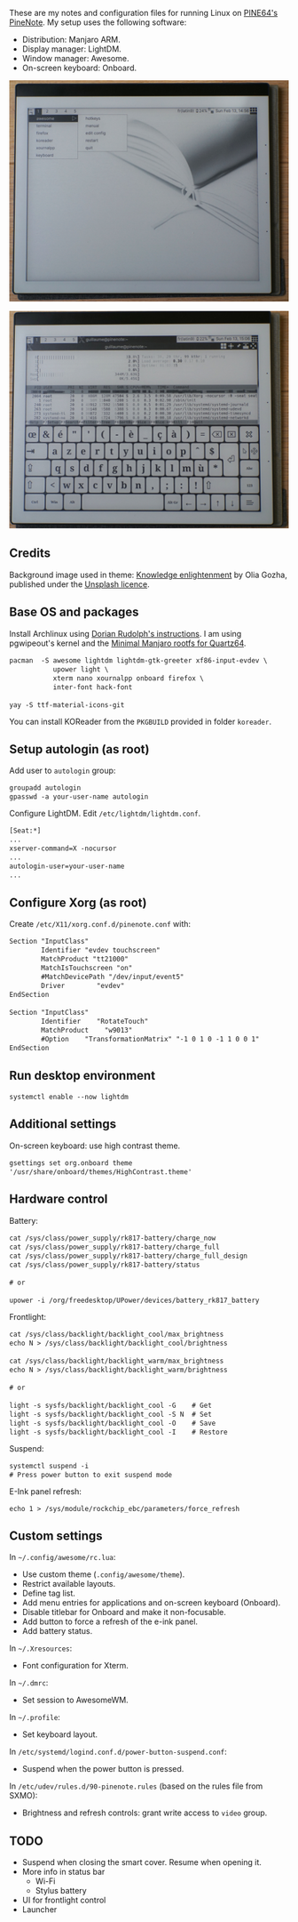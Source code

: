 
These are my notes and configuration files for running Linux on [PINE64's PineNote](https://www.pine64.org/pinenote/).
My setup uses the following software:

* Distribution: Manjaro ARM.
* Display manager: LightDM.
* Window manager: Awesome.
* On-screen keyboard: Onboard.

![Awesome menu](screenshots/awesomewm-pinenote-menu.jpg)

![Xterm and Onboard](screenshots/awesomewm-pinenote-xterm.jpg)

Credits
-------

Background image used in theme: [Knowledge enlightenment](https://unsplash.com/photos/J4kK8b9Fgj8)
by Olia Gozha, published under the [Unsplash licence](https://unsplash.com/license).

Base OS and packages
--------------------

Install Archlinux using [Dorian Rudolph's instructions](https://github.com/DorianRudolph/pinenotes).
I am using pgwipeout's kernel and the [Minimal Manjaro rootfs for Quartz64](https://github.com/manjaro-arm/quartz64-bsp-images/releases).

```
pacman  -S awesome lightdm lightdm-gtk-greeter xf86-input-evdev \
           upower light \
           xterm nano xournalpp onboard firefox \
           inter-font hack-font

yay -S ttf-material-icons-git
```

You can install KOReader from the `PKGBUILD` provided in folder `koreader`.

Setup autologin (as root)
-------------------------

Add user to `autologin` group:

```
groupadd autologin
gpasswd -a your-user-name autologin
```

Configure LightDM. Edit `/etc/lightdm/lightdm.conf`.

```
[Seat:*]
...
xserver-command=X -nocursor
...
autologin-user=your-user-name
...
```

Configure Xorg (as root)
------------------------

Create `/etc/X11/xorg.conf.d/pinenote.conf` with:

```
Section "InputClass"
        Identifier "evdev touchscreen"
        MatchProduct "tt21000"
        MatchIsTouchscreen "on"
        #MatchDevicePath "/dev/input/event5"
        Driver        "evdev"
EndSection

Section "InputClass"
        Identifier    "RotateTouch"
        MatchProduct    "w9013"
        #Option    "TransformationMatrix" "-1 0 1 0 -1 1 0 0 1"
EndSection
```

Run desktop environment
-----------------------

```
systemctl enable --now lightdm
```

Additional settings
-------------------

On-screen keyboard: use high contrast theme.

```
gsettings set org.onboard theme '/usr/share/onboard/themes/HighContrast.theme'
```

Hardware control
----------------

Battery:

```
cat /sys/class/power_supply/rk817-battery/charge_now
cat /sys/class/power_supply/rk817-battery/charge_full
cat /sys/class/power_supply/rk817-battery/charge_full_design
cat /sys/class/power_supply/rk817-battery/status

# or

upower -i /org/freedesktop/UPower/devices/battery_rk817_battery
```

Frontlight:

```
cat /sys/class/backlight/backlight_cool/max_brightness
echo N > /sys/class/backlight/backlight_cool/brightness

cat /sys/class/backlight/backlight_warm/max_brightness
echo N > /sys/class/backlight/backlight_warm/brightness

# or

light -s sysfs/backlight/backlight_cool -G    # Get
light -s sysfs/backlight/backlight_cool -S N  # Set
light -s sysfs/backlight/backlight_cool -O    # Save
light -s sysfs/backlight/backlight_cool -I    # Restore
```

Suspend:

```
systemctl suspend -i
# Press power button to exit suspend mode
```

E-Ink panel refresh:

```
echo 1 > /sys/module/rockchip_ebc/parameters/force_refresh
```

Custom settings
---------------

In `~/.config/awesome/rc.lua`:

* Use custom theme (`.config/awesome/theme`).
* Restrict available layouts.
* Define tag list.
* Add menu entries for applications and on-screen keyboard (Onboard).
* Disable titlebar for Onboard and make it non-focusable.
* Add button to force a refresh of the e-ink panel.
* Add battery status.

In `~/.Xresources`:

* Font configuration for Xterm.

In `~/.dmrc`:

* Set session to AwesomeWM.

In `~/.profile`:

* Set keyboard layout.

In `/etc/systemd/logind.conf.d/power-button-suspend.conf`:

* Suspend when the power button is pressed.

In `/etc/udev/rules.d/90-pinenote.rules` (based on the rules file from SXMO):

* Brightness and refresh controls: grant write access to `video` group.

TODO
----

* Suspend when closing the smart cover. Resume when opening it.
* More info in status bar
  * Wi-Fi
  * Stylus battery
* UI for frontlight control
* Launcher
